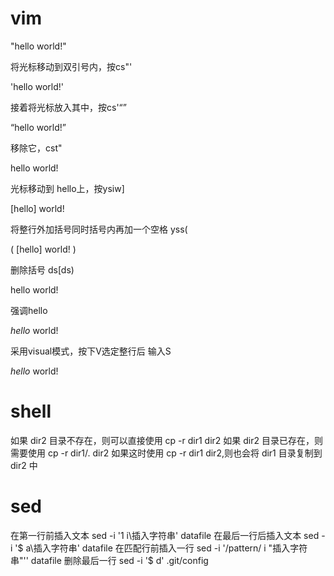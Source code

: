 # vim
"hello world!"

将光标移动到双引号内，按cs"'

'hello world!'

接着将光标放入其中，按cs'<q>

<q>hello world!</q>

移除它，cst"

hello world!

光标移动到 hello上，按ysiw]

[hello] world!

将整行外加括号同时括号内再加一个空格 yss(

( [hello] world! )

删除括号 ds[ds)

hello world!

强调hello

<em>hello</em> world!

采用visual模式，按下V选定整行后 输入S<p class="important">

<p class="important">
<em>hello</em> world!
</p>


# shell

如果 dir2 目录不存在，则可以直接使用
cp -r dir1 dir2
如果 dir2 目录已存在，则需要使用
cp -r dir1/. dir2
如果这时使用 cp -r dir1 dir2,则也会将 dir1 目录复制到 dir2 中

# sed

在第一行前插入文本
sed -i '1 i\插入字符串' datafile
在最后一行后插入文本
sed -i '$ a\插入字符串' datafile
在匹配行前插入一行
sed -i '/pattern/ i "插入字符串"'' datafile
删除最后一行
sed -i '$ d' .git/config
